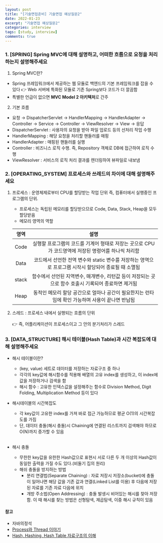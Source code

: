```yaml
---
layout: post
title: "[기술면접준비] 기술면접 예상질문2"
date: 2022-01-23
excerpt: "기술면접 예상질문2"
categories: interview
tags: [study, interview]
comments: true
---
```



### 1. [SPRING] Spring MVC에 대해 설명하고, 어떠한 흐름으로 요청을 처리하는지 설명해주세요 
 1. Spring MVC란?
   - Spring 프레임워크에서 제공하는 웹 모듈로 백엔드의 기본 프레임워크를 잡을 수 있다
   👉 Web 서버에 특화된 모듈로 기존 Spring보다 코드가 더 깔끔함
   - 특별한 언급이 없으면 **MVC Model 2 아키텍처**로 간주

 2. 기본 흐름
   - 요청 → DispatcherServlet → HandlerMapping → HandlerAdapter → Controller → Service → Controller → ViewResolver → View → 응답
   - DispatcherServlet : 사용자의 요청을 받아 파일 업로드 등의 선처리 작업 수행
   - HandlerMapping : 해당 요청을 처리할 핸들러를 매핑
   - HandlerAdapter : 매핑된 핸들러를 실행
   - Controller : 비즈니스 로직 수행. 즉, Repository 객체로 DB에 접근하여 로직 수행
   - ViewResolver : 서비스의 로직 처리 결과를 렌더링하여 뷰파일로 내보냄

### 2. [OPERATING_SYSTEM] 프로세스와 쓰레드의 차이에 대해 설명해주세요
   1. 프로세스 : 운영체제로부터 CPU를 할당받는 작업 단위 즉, 컴퓨터에서 실행중인 프로그램의 단위.
      - 프로세스는 독립된 메모리를 할당받으므로 Code, Data, Stack, Heap을 모두 할당받음
      - 메모리 영역의 역할

      |영역|설명|
      |:---:|:---:|
      |Code|실행할 프로그램의 코드를 기계어 형태로 저장는 곳으로 CPU가 코드영역에 저장된 명령어를 하나씩 처리함|
      |Data|코드에서 선언한 전역 변수와 static 변수를 저장하는 영역으로 프로그램 시작시 할당되어 종료될 때 소멸됨|
      |stack|함수에서 선언된 지역변수, 매개변수, 리턴값 등이 저장되는 곳으로 함수 호출시 기록되어 종료하면 제거됨|
      |Heap|동적인 메모리 할당 공간으로 얼마나 공간이 필요한지는 런타임에 확인 가능하며 사용이 끝나면 반납됨|

   2. 스레드 : 프로세스 내에서 실행되는 흐름의 단위<br><br>
👉 즉, 어플리케이션이 프로세스이고 그 안의 분기처리가 스레드<br>


### 3. [DATA_STRUCTURE] 해시 테이블(Hash Table)과 시간 복잡도에 대해 설명해주세요
   - 해시 테이블이란?
      - (key, value) 세트로 데이터를 저장하는 자료구조 중 하나
      - 각각의 key값에 해시함수를 적용해 배열의 고유 index를 생성하고, 이 index에 값을 저장하거나 검색을 함
      - 해시 함수 
         : 고유한 인덱스값을 설정해주는 함수로 Division Method, Digit Folding, Multiplication Method 등이 있다
   
   - 해시테이블의 시간복잡도
      - 각 key값이 고유한 index를 가져 바로 접근 가능하므로 평균 O(1)의 시간복잡도를 가짐
      - 단, 데이터 충돌(해시 충돌)시 Chaining에 연결된 리스트까지 검색해야 하므로 O(N)까지 증가할 수 있음
<br><br>
   - 해시 충돌
      - 무한한 key값을 유한한 Hash값으로 표현시 서로 다른 두 개 이상의 Hash값이 동일한 출력을 가질 수도 있다.(비둘기 집의 원리)
      - 해쉬 충돌을 방지하는 방법
         - 분리 연결법(Separate Chaining) : 자료 저장시 저장소(bucket)에 충돌이 일어나면 해당 값을 기존 값과 연결(Linked List를 이용) 후 다음에 저장된 자료를 기존 자료 다음에 위치
         - 개방 주소법(Open Addressing) : 충돌 발생시 비어있는 해시를 찾아 저장함. 이 때 해시를 찾는 방법은 선형탐색, 제곱탐색, 이중 해시 규칙이 있음

#### 참고
 - 자바의정석
 - <a href='https://charlezz.medium.com/process%EC%99%80-thread-%EC%9D%B4%EC%95%BC%EA%B8%B0-5b96d0d43e37'>Process와 Thread 이야기</a>
  - <a href='https://velog.io/@cyranocoding/Hash-Hashing-Hash-Table%ED%95%B4%EC%8B%9C-%ED%95%B4%EC%8B%B1-%ED%95%B4%EC%8B%9C%ED%85%8C%EC%9D%B4%EB%B8%94-%EC%9E%90%EB%A3%8C%EA%B5%AC%EC%A1%B0%EC%9D%98-%EC%9D%B4%ED%95%B4-6ijyonph6o'>Hash, Hashing, Hash Table 자료구조의 이해</a>